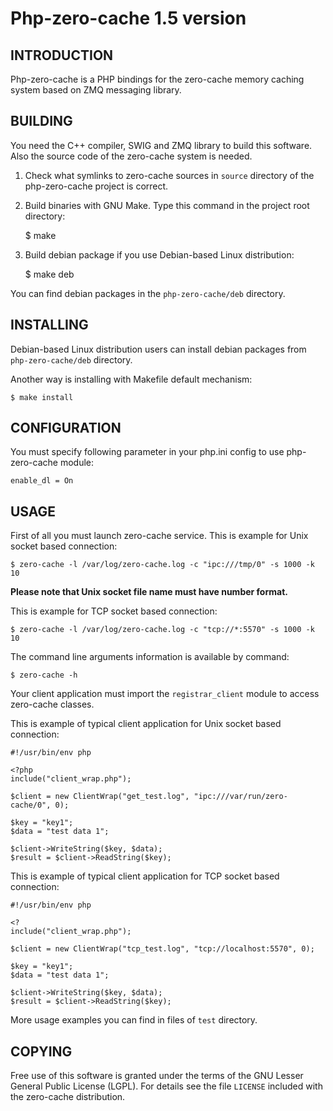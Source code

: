 Php-zero-cache 1.5 version
==========================

INTRODUCTION
------------

Php-zero-cache is a PHP bindings for the zero-cache memory caching system
based on ZMQ messaging library.

BUILDING
--------

You need the C++ compiler, SWIG and ZMQ library to build this software.
Also the source code of the zero-cache system is needed.

1. Check what symlinks to zero-cache sources in `source` directory of the php-zero-cache project is
   correct.<br/>

2. Build binaries with GNU Make. Type this command in the project root directory:

    $ make

4. Build debian package if you use Debian-based Linux distribution:

    $ make deb

You can find debian packages in the `php-zero-cache/deb` directory.

INSTALLING
----------

Debian-based Linux distribution users can install debian packages from
`php-zero-cache/deb` directory.

Another way is installing with Makefile default mechanism:

    $ make install

CONFIGURATION
-------------

You must specify following parameter in your php.ini config to use php-zero-cache module:

    enable_dl = On

USAGE
-----

First of all you must launch zero-cache service. This is example for Unix socket based
connection:

    $ zero-cache -l /var/log/zero-cache.log -c "ipc:///tmp/0" -s 1000 -k 10

**Please note that Unix socket file name must have number format.**

This is example for TCP socket based connection:

    $ zero-cache -l /var/log/zero-cache.log -c "tcp://*:5570" -s 1000 -k 10

The command line arguments information is available by command:

    $ zero-cache -h

Your client application must import the `registrar_client` module to access
zero-cache classes.

This is example of typical client application for Unix socket based connection:

    #!/usr/bin/env php

    <?php
    include("client_wrap.php");

    $client = new ClientWrap("get_test.log", "ipc:///var/run/zero-cache/0", 0);

    $key = "key1";
    $data = "test data 1";

    $client->WriteString($key, $data);
    $result = $client->ReadString($key);

This is example of typical client application for TCP socket based connection:

    #!/usr/bin/env php

    <?
    include("client_wrap.php");

    $client = new ClientWrap("tcp_test.log", "tcp://localhost:5570", 0);

    $key = "key1";
    $data = "test data 1";

    $client->WriteString($key, $data);
    $result = $client->ReadString($key);

More usage examples you can find in files of `test` directory.

COPYING
-------

Free use of this software is granted under the terms of the GNU Lesser General
Public License (LGPL). For details see the file `LICENSE` included with the zero-cache distribution.
